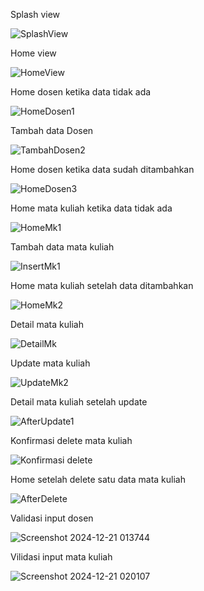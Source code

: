 Splash view

![SplashView](https://github.com/user-attachments/assets/7923d8e3-aede-48e2-a98d-32a7c49664ad)

Home view 

![HomeView](https://github.com/user-attachments/assets/e8fb98ea-58a6-4a18-81ae-26f0ad372de4)

Home dosen ketika data tidak ada

![HomeDosen1](https://github.com/user-attachments/assets/d737274b-ade8-4fa8-b258-f4b84ae5944e)

Tambah data Dosen

![TambahDosen2](https://github.com/user-attachments/assets/829f0ee8-79a9-4e19-b8ec-72d5e94d0e4b)

Home dosen ketika data sudah ditambahkan 

![HomeDosen3](https://github.com/user-attachments/assets/d616f9ed-cf27-4339-9f99-b893c3d93281)

Home mata kuliah ketika data tidak ada

![HomeMk1](https://github.com/user-attachments/assets/7d6b01f5-1f15-4abc-b342-d5372ced26c5)

Tambah data mata kuliah

![InsertMk1](https://github.com/user-attachments/assets/b7e5670b-7df8-4134-a2fd-10f7f46daaf1)

Home mata kuliah setelah data ditambahkan 

![HomeMk2](https://github.com/user-attachments/assets/6f1bb217-54df-4df8-b832-f22f7556b4cd)

Detail mata kuliah

![DetailMk](https://github.com/user-attachments/assets/906dc16f-1fb4-4372-a19d-482ff72ccc96)

Update mata kuliah

![UpdateMk2](https://github.com/user-attachments/assets/df7d760f-d827-4c18-8453-d908f9ffaff4)

Detail mata kuliah setelah update

![AfterUpdate1](https://github.com/user-attachments/assets/6b2966d2-f8a2-4f9d-841c-4e8b21ccd29d)

Konfirmasi delete mata kuliah

![Konfirmasi delete](https://github.com/user-attachments/assets/27bb8ac0-4ed7-49d5-bc5e-af953639aaeb)

Home setelah delete satu data mata kuliah

![AfterDelete](https://github.com/user-attachments/assets/72b7dce4-e4bd-412a-bd42-e12e30a53612)

Validasi input dosen

![Screenshot 2024-12-21 013744](https://github.com/user-attachments/assets/29456486-87e2-4249-ae47-e95c907fd28f)

Vilidasi input mata kuliah

![Screenshot 2024-12-21 020107](https://github.com/user-attachments/assets/cbaf981b-ad4e-4edf-a0af-733cde75013d)

